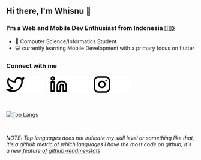 ## Hi there, I'm Whisnu :wave:

### I'm a Web and Mobile Dev Enthusiast from Indonesia :indonesia:
- :book: Computer Science/Informatics Student
- :computer: currently learning Mobile Development with a primary focus on flutter

### Connect with me
[![website](./img/twitter-light.svg)](https://twitter.com/whisnuys#gh-light-mode-only)
[![website](./img/twitter-dark.svg)](https://twitter.com/whisnuys#gh-dark-mode-only)
&nbsp;&nbsp;
[![website](./img/linkedin-light.svg)](https://www.linkedin.com/in/whisnuys/#gh-light-mode-only)
[![website](./img/linkedin-dark.svg)](https://www.linkedin.com/in/whisnuys/#gh-dark-mode-only)
&nbsp;&nbsp;
[![website](./img/instagram-light.svg)](https://www.instagram.com/whisnu.ys/#gh-light-mode-only)
[![website](./img/instagram-dark.svg)](https://www.instagram.com/whisnu.ys/#gh-dark-mode-only)

<br/>

[![Top Langs](https://github-readme-stats.vercel.app/api/top-langs/?username=anuraghazra&layout=compact)](https://github.com/anuraghazra/github-readme-stats)

<br/>

*NOTE: Top languages does not indicate my skill level or something like that, it's a github metric of which languages i have the most code on github, it's a new feature of [github-readme-stats](https://github.com/anuraghazra/github-readme-stats)*
